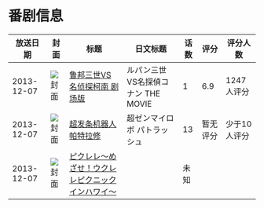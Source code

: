 # 番剧信息

|放送日期|封面|标题|日文标题|话数|评分|评分人数|
|---|---|---|---|---|---|---|
|2013-12-07|![封面](https://lain.bgm.tv/pic/cover/c/a0/5c/71259_mqftT.jpg)|[鲁邦三世VS名侦探柯南 剧场版](https://bangumi.tv/subject/71259)|ルパン三世VS名探偵コナン THE MOVIE|1|6.9|1247人评分|
|2013-12-07|![封面](https://lain.bgm.tv/pic/cover/c/46/20/87727_0dkKD.jpg)|[超发条机器人 帕特拉修](https://bangumi.tv/subject/87727)|超ゼンマイロボ パトラッシュ|13|暂无评分|少于10人评分|
|2013-12-07|![封面](https://lain.bgm.tv/pic/cover/c/81/2b/92431_6q2r8.jpg)|[ピクレレ～めざせ！ウクレレピクニックインハワイ～](https://bangumi.tv/subject/92431)||未知|||
